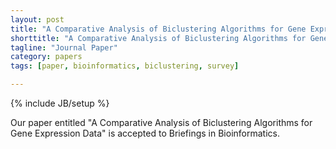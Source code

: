 ```yaml
---
layout: post
title: "A Comparative Analysis of Biclustering Algorithms for Gene Expression Data, was accepted to Briefings in Bioinformatics"
shorttitle: "A Comparative Analysis of Biclustering Algorithms for Gene Expression Data"
tagline: "Journal Paper"
category: papers
tags: [paper, bioinformatics, biclustering, survey]

---
```

{% include JB/setup %}

Our paper entitled "A Comparative Analysis of Biclustering Algorithms for Gene Expression Data" is accepted to Briefings in Bioinformatics.